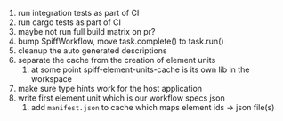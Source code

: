 1. run integration tests as part of CI
1. run cargo tests as part of CI
1. maybe not run full build matrix on pr?
1. bump SpiffWorkflow, move task.complete() to task.run()
1. cleanup the auto generated descriptions
1. separate the cache from the creation of element units
   1. at some point spiff-element-units-cache is its own lib in the workspace
1. make sure type hints work for the host application
1. write first element unit which is our workflow specs json
   1. add `manifest.json` to cache which maps element ids -> json file(s)